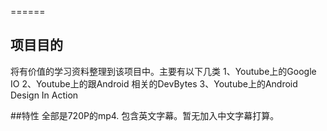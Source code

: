 
======
## 项目目的
将有价值的学习资料整理到该项目中。主要有以下几类
1、Youtube上的Google IO
2、Youtube上的跟Android 相关的DevBytes 
3、Youtube上的Android Design In Action

##特性
全部是720P的mp4.
包含英文字幕。暂无加入中文字幕打算。
